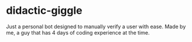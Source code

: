 # didactic-giggle
Just a personal bot designed to manually verify a user with ease.
Made by me, a guy that has 4 days of coding experience at the time. 
